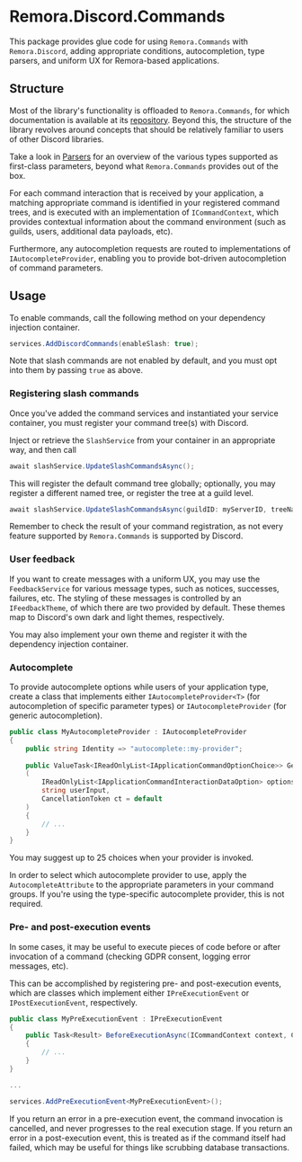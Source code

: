 Remora.Discord.Commands
=======================

This package provides glue code for using `Remora.Commands` with
`Remora.Discord`, adding appropriate conditions, autocompletion, type parsers,
and uniform UX for Remora-based applications.

## Structure
Most of the library's functionality is offloaded to `Remora.Commands`, for which
documentation is available at its [repository][1]. Beyond this, the structure of
the library revolves around concepts that should be relatively familiar to users
of other Discord libraries.

Take a look in [Parsers](Parsers) for an overview of the various types supported
as first-class parameters, beyond what `Remora.Commands` provides out of the 
box.

For each command interaction that is received by your application, a matching 
appropriate command is identified in your registered command trees, and is 
executed with an implementation of `ICommandContext`, which provides contextual
information about the command environment (such as guilds, users, additional 
data payloads, etc).

Furthermore, any autocompletion requests are routed to implementations of 
`IAutocompleteProvider`, enabling you to provide bot-driven autocompletion of 
command parameters.

## Usage
To enable commands, call the following method on your dependency injection 
container.

```c#
services.AddDiscordCommands(enableSlash: true);
```

Note that slash commands are not enabled by default, and you must opt into them
by passing `true` as above.

### Registering slash commands
Once you've added the command services and instantiated your service container,
you must register your command tree(s) with Discord.

Inject or retrieve the `SlashService` from your container in an appropriate way,
and then call
```c#
await slashService.UpdateSlashCommandsAsync();
```

This will register the default command tree globally; optionally, you may 
register a different named tree, or register the tree at a guild level.

```c#
await slashService.UpdateSlashCommandsAsync(guildID: myServerID, treeName: myTreeName);
```

Remember to check the result of your command registration, as not every feature
supported by `Remora.Commands` is supported by Discord.

### User feedback
If you want to create messages with a uniform UX, you may use the 
`FeedbackService` for various message types, such as notices, successes, 
failures, etc. The styling of these messages is controlled by an 
`IFeedbackTheme`, of which there are two provided by default. These themes map
to Discord's own dark and light themes, respectively.

You may also implement your own theme and register it with the dependency
injection container.

### Autocomplete
To provide autocomplete options while users of your application type, create a 
class that implements either `IAutocompleteProvider<T>` (for autocompletion of 
specific parameter types) or `IAutocompleteProvider` (for generic 
autocompletion).

```c#
public class MyAutocompleteProvider : IAutocompleteProvider
{
    public string Identity => "autocomplete::my-provider";
    
    public ValueTask<IReadOnlyList<IApplicationCommandOptionChoice>> GetSuggestionsAsync
    (
        IReadOnlyList<IApplicationCommandInteractionDataOption> options,
        string userInput,
        CancellationToken ct = default
    )
    {
        // ...
    }
}
```

You may suggest up to 25 choices when your provider is invoked.

In order to select which autocomplete provider to use, apply the 
`AutocompleteAttribute` to the appropriate parameters in your command groups. If
you're using the type-specific autocomplete provider, this is not required.

### Pre- and post-execution events
In some cases, it may be useful to execute pieces of code before or after 
invocation of a command (checking GDPR consent, logging error messages, etc). 

This can be accomplished by registering pre- and post-execution events, which 
are classes which implement either `IPreExecutionEvent` or 
`IPostExecutionEvent`, respectively.

```c#
public class MyPreExecutionEvent : IPreExecutionEvent
{
    public Task<Result> BeforeExecutionAsync(ICommandContext context, CancellationToken ct = default)
    {
        // ...
    }
}

...

services.AddPreExecutionEvent<MyPreExecutionEvent>();
```

If you return an error in a pre-execution event, the command invocation is 
cancelled, and never progresses to the real execution stage. If you return an
error in a post-execution event, this is treated as if the command itself had 
failed, which may be useful for things like scrubbing database transactions.


[1]: https://github.com/Remora/Remora.Commands
